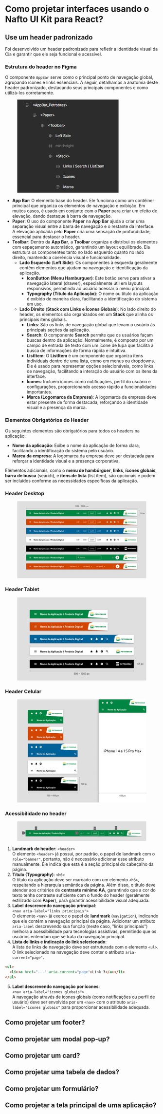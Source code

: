 # Como projetar interfaces usando o Nafto UI Kit para React?

## Use um header padronizado

Foi desenvolvido um header padronizado para refletir a identidade visual da Cia e garantir que ele seja funcional e acessível.

### **Estrutura do header no Figma**

O componente `AppBar` serve como o principal ponto de navegação global, agrupando ícones e links essenciais. A seguir, detalhamos a anatomia deste header padronizado, destacando seus principais componentes e como utilizá-los corretamente.

<figure><img src="../../.gitbook/assets/image (39).png" alt=""><figcaption></figcaption></figure>

* **App Bar**: O elemento base do header. Ele funciona como um contêiner principal que organiza os elementos de navegação e exibição. Em muitos casos, é usado em conjunto com o **Paper** para criar um efeito de elevação, dando destaque à barra de navegação.
* **Paper**: O uso do componente **Paper** na **App Bar** ajuda a criar uma separação visual entre a barra de navegação e o restante da interface. A elevação aplicada pelo **Paper** cria uma sensação de profundidade, essencial para destacar o header.
* **Toolbar**: Dentro da **App Bar**, a **Toolbar** organiza e distribui os elementos com espaçamento automático, garantindo um layout equilibrado. Ela estrutura os componentes tanto no lado esquerdo quanto no lado direito, mantendo a coerência visual e funcionalidade.
  * **Lado Esquerdo** (**Left Side**): Os componentes à esquerda geralmente contêm elementos que ajudam na navegação e identificação da aplicação.
    * **IconButton (Menu Hamburguer)**: Este botão serve para ativar a navegação lateral (drawer), especialmente útil em layouts responsivos, permitindo ao usuário acessar o menu principal.
    * **Typography (Título da Aplicação)**: O nome ou título da aplicação é exibido de maneira clara, facilitando a identificação do sistema em uso.
  * **Lado Direito** (**Stack com Links e Ícones Globais**): No lado direito do header, os elementos são organizados em um **Stack** que alinha os principais itens globais.
    * **Links**: São os links de navegação global que levam o usuário às principais seções da aplicação.
    * **Search**: O componente **Search** permite que os usuários façam buscas dentro da aplicação. Normalmente, é composto por um campo de entrada de texto com um ícone de lupa que facilita a busca de informações de forma rápida e intuitiva.
    * **ListItem**: O **ListItem** é um componente que organiza itens individuais dentro de uma lista, como em menus ou dropdowns. Ele é usado para representar opções selecionáveis, como links de navegação, facilitando a interação do usuário com os itens da interface.
    * **Ícones**: Incluem ícones como notificações, perfil do usuário e configurações, proporcionando acesso rápido a funcionalidades importantes.
    * **Marca (Logomarca da Empresa)**: A logomarca da empresa deve estar presente de forma destacada, reforçando a identidade visual e a presença da marca.

### Elementos Obrigatórios do Header

Os seguintes elementos são obrigatórios para todos os headers na aplicação:

* **Nome da aplicação**: Exibe o nome da aplicação de forma clara, facilitando a identificação do sistema pelo usuário.
* **Marca da empresa**: A logomarca da empresa deve ser destacada para reforçar a identidade visual e a presença corporativa.

Elementos adicionais, como o **menu de hambúrguer**, **links**, **ícones globais**, **barra de busca** (search), e **itens de lista** (list item), são opcionais e podem ser incluídos conforme as necessidades específicas da aplicação.

### Header Desktop

<figure><img src="../../.gitbook/assets/header-desktop (5).png" alt=""><figcaption></figcaption></figure>

### Header Tablet

<figure><img src="../../.gitbook/assets/header-tablet.png" alt=""><figcaption></figcaption></figure>

### Header Celular

<figure><img src="../../.gitbook/assets/header-celular (4).png" alt=""><figcaption></figcaption></figure>

### Acessibilidade no header

<figure><img src="../../.gitbook/assets/header-acessibilidade.png" alt=""><figcaption></figcaption></figure>

1. **Landmark do header**: `<header>`\
   O elemento `<header>` já possui, por padrão, o papel de landmark com o `role="banner"`, portanto, não é necessário adicionar esse atributo manualmente. Ele indica que esta é a seção principal do cabeçalho da página.
2. **Título (Typography)**: `<h6>`\
   O título da aplicação deve ser marcado com um elemento `<h6>`, respeitando a hierarquia semântica da página. Além disso, o título deve atender aos critérios de **contraste mínimo AA**, garantindo que a cor do texto tenha contraste suficiente com o fundo do header (geralmente estilizado com **Paper**), para garantir acessibilidade visual adequada.
3. **Label descrevendo navegação principal**:\
   `<nav aria-label="links principais">`\
   O elemento `<nav>` já exerce o papel de **landmark** (`navigation`), indicando que ele contém a navegação principal da página. Adicionar um atributo `aria-label` descrevendo sua função (neste caso, "links principais") melhora a acessibilidade para tecnologias assistivas, permitindo que os usuários entendam que se trata da navegação principal.
4. **Lista de links e indicação do link selecionado**:\
   A lista de links de navegação deve ser estruturada com o elemento `<ul>`. O link selecionado na navegação deve conter o atributo `aria-current="page"`.

```html
<ul>
  <li><a href="..." aria-current="page">Link 3</a></li>
</ul>
```

5. **Label descrevendo navegação por ícones**:\
   `<nav aria-label="ícones globais">`\
   A navegação através de ícones globais (como notificações ou perfil de usuário) deve ser envolvida por um `<nav>` com o atributo `aria-label="ícones globais"` para proporcionar acessibilidade adequada.

## Como projetar um footer?

## Como projetar um modal pop-up?

## Como projetar um card?

## Como projetar uma tabela de dados?

## Como projetar um formulário?

## Como projetar a tela principal de uma aplicação?
